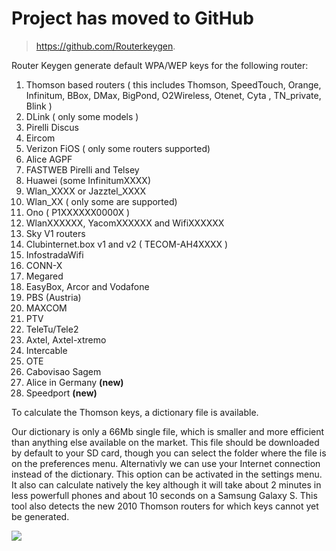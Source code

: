 # Project has moved to GitHub #

> https://github.com/Routerkeygen.


Router Keygen generate default WPA/WEP keys for the following router:
  1. Thomson based routers ( this includes Thomson, SpeedTouch, Orange, Infinitum, BBox, DMax, BigPond, O2Wireless, Otenet, Cyta , TN\_private, Blink )
  1. DLink ( only some models )
  1. Pirelli Discus
  1. Eircom
  1. Verizon FiOS ( only some routers supported)
  1. Alice AGPF
  1. FASTWEB Pirelli and Telsey
  1. Huawei (some InfinitumXXXX)
  1. Wlan\_XXXX or Jazztel\_XXXX
  1. Wlan\_XX ( only some are supported)
  1. Ono ( P1XXXXXX0000X )
  1. WlanXXXXXX, YacomXXXXXX and WifiXXXXXX
  1. Sky V1 routers
  1. Clubinternet.box v1 and v2 ( TECOM-AH4XXXX )
  1. InfostradaWifi
  1. CONN-X
  1. Megared
  1. EasyBox, Arcor and Vodafone
  1. PBS (Austria)
  1. MAXCOM
  1. PTV
  1. TeleTu/Tele2
  1. Axtel, Axtel-xtremo
  1. Intercable
  1. OTE
  1. Cabovisao Sagem
  1. Alice in Germany **(new)**
  1. Speedport **(new)**

To calculate the Thomson keys, a dictionary file is available.

Our dictionary is only a 66Mb single file, which is smaller and more efficient than anything else available on the market. This file should be downloaded by default to your SD card, though you can select the folder where the file is on the preferences menu.
Alternativly we can use your Internet connection instead of the dictionary. This option can be activated in the settings menu. It also can calculate natively the key although it will take about 2 minutes in less powerfull phones and about 10 seconds on a Samsung Galaxy S.
This tool also detects the new 2010 Thomson routers for which keys cannot yet be generated.


[![](https://www.paypal.com/en_US/i/btn/btn_donateCC_LG.gif)](https://www.paypal.com/cgi-bin/webscr?cmd=_s-xclick&hosted_button_id=V3FFBTRTTV5DN)